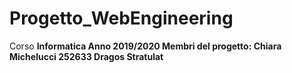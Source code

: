# Progetto_WebEngineering
Corso <b> Informatica Anno 2019/2020
Membri del progetto:
Chiara Michelucci 252633
Dragos Stratulat 

